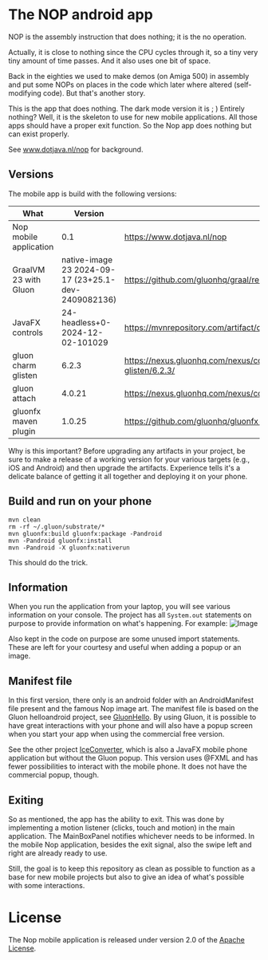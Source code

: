 # The NOP android app
NOP is the assembly instruction that does nothing; it is the no operation.

Actually, it is close to nothing since the CPU cycles through it, so a tiny very tiny amount of time passes. And it also uses one bit of space.

Back in the eighties we used to make demos (on Amiga 500) in assembly and put some NOPs on places in the code which later where altered (self-modifying code). But that's another story.

This is the app that does nothing. The dark mode version it is ; ) Entirely nothing? Well, it is the skeleton to use for new mobile applications. All those apps should have a proper exit function. So the Nop app does nothing but can exist properly.

See www.dotjava.nl/nop for background.

## Versions
The mobile app is build with the following versions:

| What                   | Version                                             | See                                                                                            |
|------------------------|-----------------------------------------------------|------------------------------------------------------------------------------------------------|
| Nop mobile application | 0.1                                                 | https://www.dotjava.nl/nop                                                                     |
| GraalVM 23 with Gluon  | native-image 23 2024-09-17 (23+25.1-dev-2409082136) | https://github.com/gluonhq/graal/releases                                                      |
| JavaFX controls        | 24-headless+0-2024-12-02-101029                     | https://mvnrepository.com/artifact/org.openjfx/javafx-controls                                 |
| gluon charm glisten    | 6.2.3                                               | https://nexus.gluonhq.com/nexus/content/repositories/releases/com/gluonhq/charm-glisten/6.2.3/ |
| gluon attach           | 4.0.21                                              | https://nexus.gluonhq.com/nexus/content/repositories/releases/com/gluonhq/attach/              |
| gluonfx maven plugin   | 1.0.25                                              | https://github.com/gluonhq/gluonfx-maven-plugin/                                               |

Why is this important? Before upgrading any artifacts in your project, be sure to make a release of a working version for your various targets (e.g., iOS and Android) and then upgrade the artifacts. Experience tells it's a delicate balance of getting it all together and deploying it on your phone.

## Build and run on your phone
```
mvn clean
rm -rf ~/.gluon/substrate/*
mvn gluonfx:build gluonfx:package -Pandroid
mvn -Pandroid gluonfx:install
mvn -Pandroid -X gluonfx:nativerun
```
This should do the trick.

## Information
When you run the application from your laptop, you will see various information on your console. The project has all `System.out` statements on purpose to provide information on what's happening. For example:
![Image](https://github.com/user-attachments/assets/d9f28f9d-c879-483c-94d1-cdef291a9009)

Also kept in the code on purpose are some unused import statements. These are left for your courtesy and useful when adding a popup or an image.

## Manifest file
In this first version, there only is an android folder with an AndroidManifest file present and the famous Nop image art. The manifest file is based on the Gluon helloandroid project, see [GluonHello](https://github.com/gluonhq/gluon-samples/tree/master/HelloGluon). By using Gluon, it is possible to have great interactions with your phone and will also have a popup screen when you start your app when using the commercial free version. 

See the other project [IceConverter](https://github.com/michiel-jfx/iceconverter), which is also a JavaFX mobile phone application but without the Gluon popup. This version uses @FXML and has fewer possibilities to interact with the mobile phone. It does not have the commercial popup, though.

## Exiting
So as mentioned, the app has the ability to exit. This was done by implementing a motion listener (clicks, touch and motion) in the main application. The MainBoxPanel notifies whichever needs to be informed. In the mobile Nop application, besides the exit signal, also the swipe left and right are already ready to use.

Still, the goal is to keep this repository as clean as possible to function as a base for new mobile projects but also to give an idea of what's possible with some interactions.

# License

The Nop mobile application is released under version 2.0 of the [Apache License](https://www.apache.org/licenses/LICENSE-2.0).
